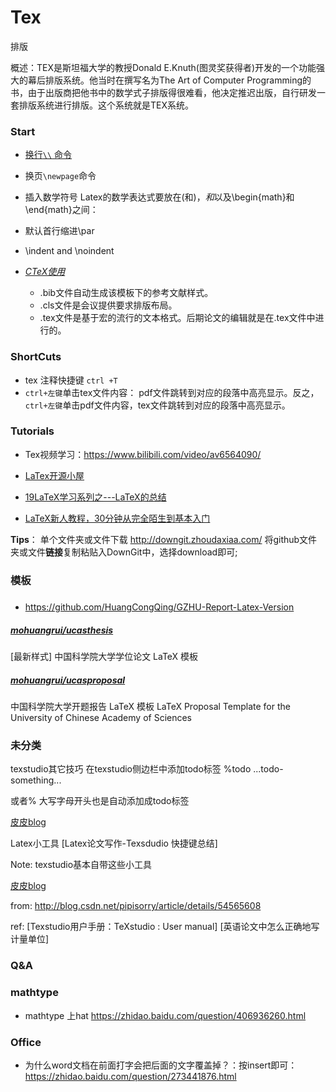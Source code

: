 # Tex
排版

概述：TEX是斯坦福大学的教授Donald E.Knuth(图灵奖获得者)开发的一个功能强大的幕后排版系统。他当时在撰写名为The Art of Computer Programming的书，由于出版商把他书中的数学式子排版得很难看，他决定推迟出版，自行研发一套排版系统进行排版。这个系统就是TEX系统。 

### Start



* [换行`\\` 命令]([https://jingyan.baidu.com/article/49ad8bce54d9535835d8fa6e.html](https://jingyan.baidu.com/article/49ad8bce54d9535835d8fa6e.html)
)
* 换页`\newpage`命令
* 插入数学符号
 Latex的数学表达式要放在\(和\)，$和$以及\begin{math}和\end{math}之间：
* 默认首行缩进\par
 * \indent  and  \noindent


* [*CTeX使用*](https://blog.csdn.net/wangyang163wy/article/details/81265321)
  * .bib文件自动生成该模板下的参考文献样式。 
  * .cls文件是会议提供要求排版布局。
  * .tex文件是基于宏的流行的文本格式。后期论文的编辑就是在.tex文件中进行的。

### ShortCuts
* tex 注释快捷键 `ctrl +T`
* `ctrl+左键`单击tex文件内容： pdf文件跳转到对应的段落中高亮显示。反之，`ctrl+左键`单击pdf文件内容，tex文件跳转到对应的段落中高亮显示。

### Tutorials
* Tex视频学习：https://www.bilibili.com/video/av6564090/

* [LaTex开源小屋](https://www.latexstudio.net/)  

* [19LaTeX学习系列之---LaTeX的总结](https://www.jianshu.com/p/1d99b3c883a6)

* [LaTeX新人教程，30分钟从完全陌生到基本入门](https://blog.csdn.net/perfumekristy/article/details/8515272)


**Tips**：
单个文件夹或文件下载
http://downgit.zhoudaxiaa.com/
将github文件夹或文件**链接**复制粘贴入DownGit中，选择download即可;

### 模板

##### 
* https://github.com/HuangCongQing/GZHU-Report-Latex-Version
##### [mohuangrui/*ucasthesis*](https://github.com/mohuangrui/ucasthesis)
[最新样式] 中国科学院大学学位论文 LaTeX 模板

##### [mohuangrui/*ucasproposal*](https://github.com/mohuangrui/ucasproposal)
中国科学院大学开题报告 LaTeX 模板 LaTeX Proposal Template for the University of Chinese Academy of Sciences


### 未分类

texstudio其它技巧
在texstudio侧边栏中添加todo标签 %todo ...todo-something...

或者% 大写字母开头也是自动添加成todo标签

[皮皮blog](http://blog.csdn.net/pipisorry)


Latex小工具
[Latex论文写作-Texsdudio 快捷键总结]

Note: texstudio基本自带这些小工具

[皮皮blog](http://blog.csdn.net/pipisorry)


from: http://blog.csdn.net/pipisorry/article/details/54565608

ref: [Texstudio用户手册：TeXstudio : User manual]
[英语论文中怎么正确地写计量单位]

### Q&A
### mathtype
* mathtype 上hat
https://zhidao.baidu.com/question/406936260.html


### Office
* 为什么word文档在前面打字会把后面的文字覆盖掉？：按insert即可：https://zhidao.baidu.com/question/273441876.html


